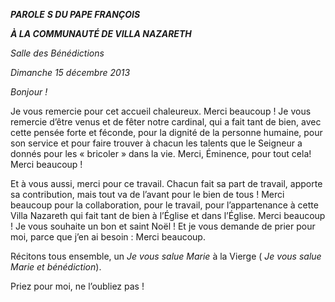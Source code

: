 ***PAROLE*** ***S DU PAPE FRANÇOIS***

***À LA COMMUNAUTÉ DE VILLA NAZARETH***

*Salle des Bénédictions*

*Dimanche 15 décembre 2013*

*Bonjour !*

Je vous remercie pour cet accueil chaleureux. Merci beaucoup ! Je vous remercie d’être venus et de fêter notre cardinal, qui a fait tant de bien, avec cette pensée forte et féconde, pour la dignité de la personne humaine, pour son service et pour faire trouver à chacun les talents que le Seigneur a donnés pour les « bricoler » dans la vie. Merci, Éminence, pour tout cela! Merci beaucoup !

Et à vous aussi, merci pour ce travail. Chacun fait sa part de travail, apporte sa contribution, mais tout va de l’avant pour le bien de tous ! Merci beaucoup pour la collaboration, pour le travail, pour l’appartenance à cette Villa Nazareth qui fait tant de bien à l’Église et dans l’Église. Merci beaucoup ! Je vous souhaite un bon et saint Noël ! Et je vous demande de prier pour moi, parce que j’en ai besoin : Merci beaucoup.

Récitons tous ensemble, un *Je vous salue Marie* à la Vierge ( *Je vous salue Marie et bénédiction*).

Priez pour moi, ne l’oubliez pas !